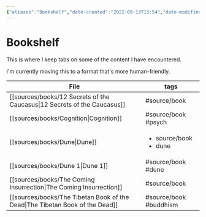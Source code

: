 ```yaml
---
{"aliases":"Bookshelf","date-created":"2022-09-13T13:54","date-modified":"2023-04-17T19:26","dg-publish":true,"linter-yaml-title-alias":"Bookshelf","tags":["map"],"title":"Bookshelf","up":[["+home"]],"permalink":"/atlas/sources-moc/","dgPassFrontmatter":true}
---
```



# Bookshelf

This is where I keep tabs on some of the content I have encountered.

I'm currently moving this to a format that's more human-friendly.

| File                                                                            | tags                                       |
| ------------------------------------------------------------------------------- | ------------------------------------------ |
| [[sources/books/12 Secrets of the Caucasus\|12 Secrets of the Caucasus]]     | #source/book                               |
| [[sources/books/Cognition\|Cognition]]                                       | #source/book #psych                        |
| [[sources/books/Dune\|Dune]]                                                 | <ul><li>source/book</li><li>dune</li></ul> |
| [[sources/books/Dune 1\|Dune 1]]                                             | #source/book #dune                         |
| [[sources/books/The Coming Insurrection\|The Coming Insurrection]]           | #source/book                               |
| [[sources/books/The Tibetan Book of the Dead\|The Tibetan Book of the Dead]] | #source/book #buddhism                     |

